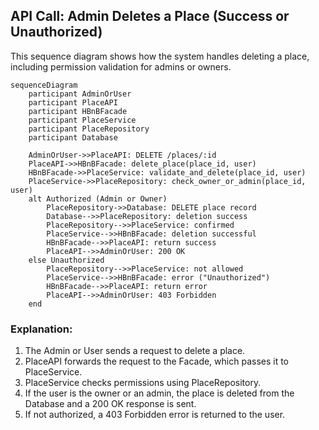## API Call: Admin Deletes a Place (Success or Unauthorized)

This sequence diagram shows how the system handles deleting a place, including permission validation for admins or owners.

```mermaid
sequenceDiagram
    participant AdminOrUser
    participant PlaceAPI
    participant HBnBFacade
    participant PlaceService
    participant PlaceRepository
    participant Database

    AdminOrUser->>PlaceAPI: DELETE /places/:id
    PlaceAPI->>HBnBFacade: delete_place(place_id, user)
    HBnBFacade->>PlaceService: validate_and_delete(place_id, user)
    PlaceService->>PlaceRepository: check_owner_or_admin(place_id, user)
    alt Authorized (Admin or Owner)
        PlaceRepository->>Database: DELETE place record
        Database-->>PlaceRepository: deletion success
        PlaceRepository-->>PlaceService: confirmed
        PlaceService-->>HBnBFacade: deletion successful
        HBnBFacade-->>PlaceAPI: return success
        PlaceAPI-->>AdminOrUser: 200 OK
    else Unauthorized
        PlaceRepository-->>PlaceService: not allowed
        PlaceService-->>HBnBFacade: error ("Unauthorized")
        HBnBFacade-->>PlaceAPI: return error
        PlaceAPI-->>AdminOrUser: 403 Forbidden
    end
```

### Explanation:
1. The Admin or User sends a request to delete a place.
2. PlaceAPI forwards the request to the Facade, which passes it to PlaceService.
3. PlaceService checks permissions using PlaceRepository.
4. If the user is the owner or an admin, the place is deleted from the Database and a 200 OK response is sent.
5. If not authorized, a 403 Forbidden error is returned to the user.
